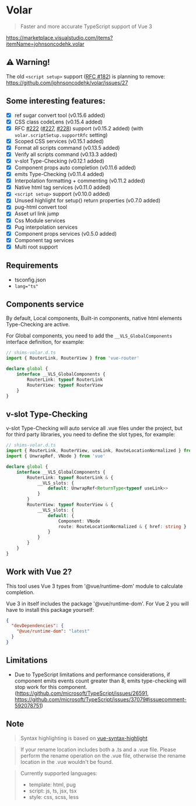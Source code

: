 # Volar

> Faster and more accurate TypeScript support of Vue 3

https://marketplace.visualstudio.com/items?itemName=johnsoncodehk.volar

## :warning: Warning!

The old `<script setup>` support ([RFC #182](https://github.com/vuejs/rfcs/pull/182)) is planning to remove: https://github.com/johnsoncodehk/volar/issues/27

## Some interesting features:

- [x] ref sugar convert tool (v0.15.6 added)
- [x] CSS class codeLens (v0.15.4 added)
- [x] RFC [#222](https://github.com/vuejs/rfcs/pull/222) ([#227](https://github.com/vuejs/rfcs/pull/227), [#228](https://github.com/vuejs/rfcs/pull/228)) support (v0.15.2 added) (with `volar.scriptSetup.supportRfc` setting)
- [x] Scoped CSS services (v0.15.1 added)
- [x] Format all scripts command (v0.13.5 added)
- [x] Verify all scripts command (v0.13.3 added)
- [x] v-slot Type-Checking (v0.12.1 added)
- [x] Component props auto completion (v0.11.6 added)
- [x] emits Type-Checking (v0.11.4 added)
- [x] Interpolation formatting + commenting (v0.11.2 added)
- [x] Native html tag services (v0.11.0 added)
- [x] `<script setup>` support (v0.10.0 added)
- [x] Unused highlight for setup() return properties (v0.7.0 added)
- [x] pug-html convert tool
- [x] Asset url link jump
- [x] Css Module services
- [x] Pug interpolation services
- [x] Component props services (v0.5.0 added)
- [x] Component tag services
- [x] Multi root support

## Requirements

- tsconfig.json
- `lang="ts"`

## Components service

By default, Local components, Built-in components, native html elements Type-Checking are active.

For Global components, you need to add the `__VLS_GlobalComponents` interface definition, for example:

```typescript
// shims-volar.d.ts
import { RouterLink, RouterView } from 'vue-router'

declare global {
	interface __VLS_GlobalComponents {
		RouterLink: typeof RouterLink
		RouterView: typeof RouterView
	}
}
```

## v-slot Type-Checking

v-slot Type-Checking will auto service all .vue files under the project, but for third party libraries, you need to define the slot types, for example:

```typescript
// shims-volar.d.ts
import { RouterLink, RouterView, useLink, RouteLocationNormalized } from 'vue-router'
import { UnwrapRef, VNode } from 'vue'

declare global {
	interface __VLS_GlobalComponents {
		RouterLink: typeof RouterLink & {
			__VLS_slots: {
				default: UnwrapRef<ReturnType<typeof useLink>>
			}
		}
		RouterView: typeof RouterView & {
			__VLS_slots: {
				default: {
					Component: VNode
					route: RouteLocationNormalized & { href: string }
				}
			}
		}
	}
}
```

## Work with Vue 2?

This tool uses Vue 3 types from '@vue/runtime-dom' module to calculate completion.

Vue 3 in itself includes the package '@vue/runtime-dom'. For Vue 2 you will have to install this package yourself:

```json
{
  "devDependencies": {
    "@vue/runtime-dom": "latest"
  }
}
```

## Limitations

- Due to TypeScript limitations and performance considerations, if component emits events count greater than 8, emits type-checking will stop work for this component. (https://github.com/microsoft/TypeScript/issues/26591, https://github.com/microsoft/TypeScript/issues/37079#issuecomment-592078751)

## Note

> Syntax highlighting is based on [vue-syntax-highlight](https://github.com/vuejs/vue-syntax-highlight)

> If your rename location includes both a .ts and a .vue file. Please perform the rename operation on the .vue file, otherwise the rename location in the .vue wouldn't be found.

> Currently supported languages:
> - template: html, pug
> - script: js, ts, jsx, tsx
> - style: css, scss, less
